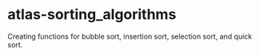# atlas-sorting_algorithms
Creating functions for bubble sort, insertion sort, selection sort, and quick sort.
